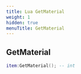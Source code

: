 ```yaml
---
title: Lua GetMaterial
weight: 1
hidden: true
menuTitle: GetMaterial
---
```

## GetMaterial
```lua
item:GetMaterial(); -- int
```